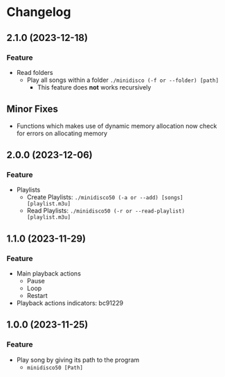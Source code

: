 # Changelog

## 2.1.0 (2023-12-18)
### Feature
- Read folders
    - Play all songs within a folder `./minidisco (-f or --folder) [path]`
        - This feature does **not** works recursively

## Minor Fixes 
- Functions which makes use of dynamic memory allocation now check for errors on allocating memory

## 2.0.0 (2023-12-06)
### Feature
- Playlists
    - Create Playlists: `./minidisco50 (-a or --add) [songs] [playlist.m3u]`
    - Read Playlists: `./minidisco50 (-r or --read-playlist) [playlist.m3u]`

## 1.1.0 (2023-11-29)
### Feature
- Main playback actions
    - Pause  
    - Loop   
    - Restart
- Playback actions indicators: bc91229 
    
## 1.0.0 (2023-11-25)
### Feature
- Play song by giving its path to the program
    - `minidisco50 [Path]`
